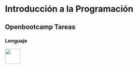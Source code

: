 # Introducción a la Programación

## Openbootcamp Tareas 

### Lenguaje 
<img src="https://desarrolloweb.com/storage/tag_images/actual/8VxgAXS5vXyI9RIEcpWlC3DxAAouJXWNgpOeHxll.png" width="50">
